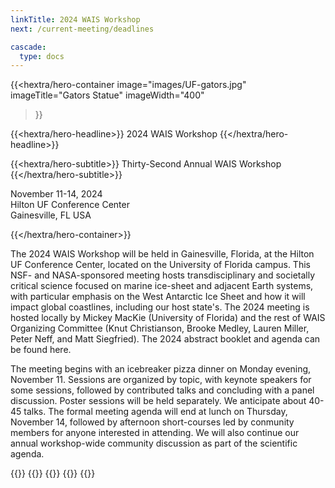 ```yaml
---
linkTitle: 2024 WAIS Workshop
next: /current-meeting/deadlines

cascade:
  type: docs
---
```


<div class="hx:mt-6 hx:mb-6"></div>

{{<hextra/hero-container
    image="images/UF-gators.jpg"
    imageTitle="Gators Statue"
    imageWidth="400"
>}}


{{<hextra/hero-headline>}}
  2024 WAIS Workshop
{{</hextra/hero-headline>}}


{{<hextra/hero-subtitle>}}
  Thirty-Second Annual WAIS Workshop
{{</hextra/hero-subtitle>}}

<div class="hx:mt-6 hx:mb-3">

November 11-14, 2024<br>
Hilton UF Conference Center<br>
Gainesville, FL USA<br>

</div>

{{</hextra/hero-container>}}

The 2024 WAIS Workshop will be held in Gainesville, Florida, at the Hilton UF Conference Center, located on the University of Florida campus. This NSF- and NASA-sponsored meeting hosts transdisciplinary and societally critical science focused on marine ice-sheet and adjacent Earth systems, with particular emphasis on the West Antarctic Ice Sheet and how it will impact global coastlines, including our host state's. The 2024 meeting is hosted locally by Mickey MacKie (University of Florida) and the rest of WAIS Organizing Committee (Knut Christianson, Brooke Medley, Lauren Miller, Peter Neff, and Matt Siegfried). The 2024 abstract booklet and agenda can be found here. 

The meeting begins with an icebreaker pizza dinner on Monday evening, November 11. Sessions are organized by topic, with keynote speakers for some sessions, followed by contributed talks and concluding with a panel discussion. Poster sessions will be held separately. We anticipate about 40-45 talks. The formal meeting agenda will end at lunch on Thursday, November 14, followed by afternoon short-courses led by conmunity members for anyone interested in attending. We will also continue our annual workshop-wide community discussion as part of the scientific agenda.

{{<cards>}}
    {{<card link="deadlines" title="Deadlines" subtitle="See important dealines">}}
    {{<card link="registration" title="Registration" subtitle="See the registration information">}}
    {{<card link="agenda" title="Agenda" subtitle="See workshop agenda">}}
{{</cards>}}

